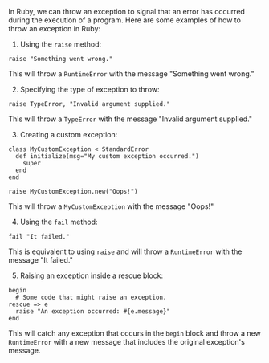 In Ruby, we can throw an exception to signal that an error has occurred during the execution of a program. Here are some examples of how to throw an exception in Ruby:

1. Using the `raise` method:
```
raise "Something went wrong."
```
This will throw a `RuntimeError` with the message "Something went wrong."

2. Specifying the type of exception to throw:
```
raise TypeError, "Invalid argument supplied."
```
This will throw a `TypeError` with the message "Invalid argument supplied."

3. Creating a custom exception:
```
class MyCustomException < StandardError
  def initialize(msg="My custom exception occurred.")
    super
  end
end

raise MyCustomException.new("Oops!")
```
This will throw a `MyCustomException` with the message "Oops!"

4. Using the `fail` method:
```
fail "It failed."
```
This is equivalent to using `raise` and will throw a `RuntimeError` with the message "It failed."

5. Raising an exception inside a rescue block:
```
begin
  # Some code that might raise an exception.
rescue => e
  raise "An exception occurred: #{e.message}" 
end
```
This will catch any exception that occurs in the `begin` block and throw a new `RuntimeError` with a new message that includes the original exception's message.